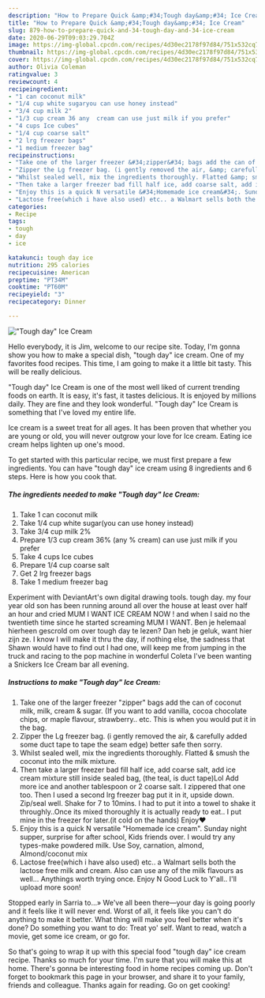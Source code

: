 ```yaml
---
description: "How to Prepare Quick &amp;#34;Tough day&amp;#34; Ice Cream"
title: "How to Prepare Quick &amp;#34;Tough day&amp;#34; Ice Cream"
slug: 879-how-to-prepare-quick-and-34-tough-day-and-34-ice-cream
date: 2020-06-29T09:03:29.704Z
image: https://img-global.cpcdn.com/recipes/4d30ec2178f97d84/751x532cq70/tough-day-ice-cream-recipe-main-photo.jpg
thumbnail: https://img-global.cpcdn.com/recipes/4d30ec2178f97d84/751x532cq70/tough-day-ice-cream-recipe-main-photo.jpg
cover: https://img-global.cpcdn.com/recipes/4d30ec2178f97d84/751x532cq70/tough-day-ice-cream-recipe-main-photo.jpg
author: Olivia Coleman
ratingvalue: 3
reviewcount: 4
recipeingredient:
- "1 can coconut milk"
- "1/4 cup white sugaryou can use honey instead"
- "3/4 cup milk 2"
- "1/3 cup cream 36 any  cream can use just milk if you prefer"
- "4 cups Ice cubes"
- "1/4 cup coarse salt"
- "2 lrg freezer bags"
- "1 medium freezer bag"
recipeinstructions:
- "Take one of the larger freezer &#34;zipper&#34; bags add the can of coconut milk, milk, cream &amp; sugar. (If you want to add vanilla, cocoa chocolate chips, or maple flavour, strawberry.. etc. This is when you would put it in the bag."
- "Zipper the Lg freezer bag. (i gently removed the air, &amp; carefully added some duct tape to tape the seam edge) better safe then sorry."
- "Whilst sealed well, mix the ingredients thoroughly. Flatted &amp; smush the coconut into the milk mixture."
- "Then take a larger freezer bad fill half ice, add coarse salt, add ice cream mixture still inside sealed bag, (the teal, is duct tape)Lol Add more ice and another tablespoon or 2 coarse salt. I zippered that one too. Then I used a second lrg freezer bag put it in it, upside down. Zip/seal well. Shake for 7 to 10mins. I had to put it into a towel to shake it throughly..Once its mixed thoroughly it is actually ready to eat.. I put mine in the freezer for later.(it cold on the hands) Enjoy♥️"
- "Enjoy this is a quick N versatile &#34;Homemade ice cream&#34;. Sunday night supper, surprise for after school, Kids friends over. I would try any types-make powdered milk. Use Soy, carnation, almond, Almond/coconut mix"
- "Lactose free(which i have also used) etc.. a Walmart sells both the lactose free milk and cream. Also can use any of the milk flavours as well... Anythings worth trying once. Enjoy N Good Luck to Y&#39;all.. I&#39;ll upload more soon!"
categories:
- Recipe
tags:
- tough
- day
- ice

katakunci: tough day ice 
nutrition: 295 calories
recipecuisine: American
preptime: "PT34M"
cooktime: "PT60M"
recipeyield: "3"
recipecategory: Dinner

---
```



![&#34;Tough day&#34; Ice Cream](https://img-global.cpcdn.com/recipes/4d30ec2178f97d84/751x532cq70/tough-day-ice-cream-recipe-main-photo.jpg)

Hello everybody, it is Jim, welcome to our recipe site. Today, I'm gonna show you how to make a special dish, &#34;tough day&#34; ice cream. One of my favorites food recipes. This time, I am going to make it a little bit tasty. This will be really delicious.

&#34;Tough day&#34; Ice Cream is one of the most well liked of current trending foods on earth. It is easy, it's fast, it tastes delicious. It is enjoyed by millions daily. They are fine and they look wonderful. &#34;Tough day&#34; Ice Cream is something that I've loved my entire life.

Ice cream is a sweet treat for all ages. It has been proven that whether you are young or old, you will never outgrow your love for Ice cream. Eating ice cream helps lighten up one&#39;s mood.


To get started with this particular recipe, we must first prepare a few ingredients. You can have &#34;tough day&#34; ice cream using 8 ingredients and 6 steps. Here is how you cook that.

<!--inarticleads1-->

##### The ingredients needed to make &#34;Tough day&#34; Ice Cream:

1. Take 1 can coconut milk
1. Take 1/4 cup white sugar(you can use honey instead)
1. Take 3/4 cup milk 2%
1. Prepare 1/3 cup cream 36% (any % cream) can use just milk if you prefer
1. Take 4 cups Ice cubes
1. Prepare 1/4 cup coarse salt
1. Get 2 lrg freezer bags
1. Take 1 medium freezer bag


Experiment with DeviantArt&#39;s own digital drawing tools. tough day. my four year old son has been running around all over the house at least over half an hour and cried MUM I WANT ICE CREAM NOW ! and when I said no the twentieth time since he started screaming MUM I WANT. Ben je helemaal hierheen gescrold om over tough day te lezen? Dan heb je geluk, want hier zijn ze. I know I will make it thru the day, if nothing else, the sadness that Shawn would have to find out I had one, will keep me from jumping in the truck and racing to the pop machine in wonderful Coleta I&#39;ve been wanting a Snickers Ice Cream bar all evening. 

<!--inarticleads2-->

##### Instructions to make &#34;Tough day&#34; Ice Cream:

1. Take one of the larger freezer &#34;zipper&#34; bags add the can of coconut milk, milk, cream &amp; sugar. (If you want to add vanilla, cocoa chocolate chips, or maple flavour, strawberry.. etc. This is when you would put it in the bag.
1. Zipper the Lg freezer bag. (i gently removed the air, &amp; carefully added some duct tape to tape the seam edge) better safe then sorry.
1. Whilst sealed well, mix the ingredients thoroughly. Flatted &amp; smush the coconut into the milk mixture.
1. Then take a larger freezer bad fill half ice, add coarse salt, add ice cream mixture still inside sealed bag, (the teal, is duct tape)Lol Add more ice and another tablespoon or 2 coarse salt. I zippered that one too. Then I used a second lrg freezer bag put it in it, upside down. Zip/seal well. Shake for 7 to 10mins. I had to put it into a towel to shake it throughly..Once its mixed thoroughly it is actually ready to eat.. I put mine in the freezer for later.(it cold on the hands) Enjoy♥️
1. Enjoy this is a quick N versatile &#34;Homemade ice cream&#34;. Sunday night supper, surprise for after school, Kids friends over. I would try any types-make powdered milk. Use Soy, carnation, almond, Almond/coconut mix
1. Lactose free(which i have also used) etc.. a Walmart sells both the lactose free milk and cream. Also can use any of the milk flavours as well... Anythings worth trying once. Enjoy N Good Luck to Y&#39;all.. I&#39;ll upload more soon!


Stopped early in Sarria to…» We&#39;ve all been there—your day is going poorly and it feels like it will never end. Worst of all, it feels like you can&#39;t do anything to make it better. What thing will make you feel better when it&#39;s done? Do something you want to do: Treat yo&#39; self. Want to read, watch a movie, get some ice cream, or go for. 

So that's going to wrap it up with this special food &#34;tough day&#34; ice cream recipe. Thanks so much for your time. I'm sure that you will make this at home. There's gonna be interesting food in home recipes coming up. Don't forget to bookmark this page in your browser, and share it to your family, friends and colleague. Thanks again for reading. Go on get cooking!
